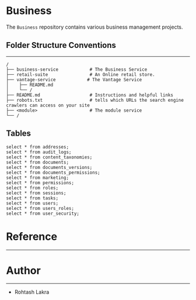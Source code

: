 # Business

The ```Business``` repository contains various business management projects.


## Folder Structure Conventions

---

```
/
├── business-service            # The Business Service
├── retail-suite                # An Online retail store.
├── vantage-service            # The Vantage Service
│    ├── README.md
│    └── /
├── README.md                   # Instructions and helpful links
├── robots.txt                  # tells which URLs the search engine crawlers can access on your site
├── <module>                    # The module service
└── /
```




## Tables
```shell
select * from addresses;
select * from audit_logs;
select * from content_taxonomies;
select * from documents;
select * from documents_versions;
select * from documents_permissions;
select * from marketing;
select * from permissions;
select * from roles;
select * from sessions;
select * from tasks;
select * from users;
select * from users_roles;
select * from user_security;
```


# Reference

---


# Author

---

- Rohtash Lakra
